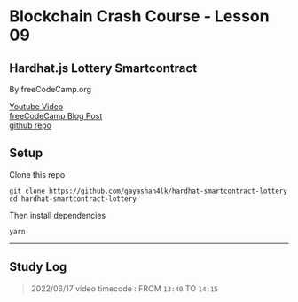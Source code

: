 # Blockchain Crash Course - Lesson 09
## Hardhat.js Lottery Smartcontract
By freeCodeCamp.org

[Youtube Video](https://youtu.be/gyMwXuJrbJQ)  
[freeCodeCamp Blog Post](https://www.freecodecamp.org/news/learn-blockchain-solidity-full-stack-javascript-development/)  
[github repo](https://github.com/smartcontractkit/full-blockchain-solidity-course-js#lesson-9-hardhat-smart-contract-lottery)

## Setup

Clone this repo

```
git clone https://github.com/gayashan4lk/hardhat-smartcontract-lottery
cd hardhat-smartcontract-lottery
```

Then install dependencies

```
yarn
```

---

## Study Log

> 2022/06/17 video timecode : FROM `13:40` TO `14:15`  

